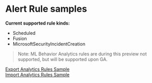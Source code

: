 # Alert Rule samples

**Current supported rule kinds:**
* Scheduled
* Fusion
* MicrosoftSecurityIncidentCreation

> Note: ML Behavior Analytics rules are during this preview not supported, but will be supported upon GA.

[Export Analytics Rules Sample](https://github.com/Azure/Azure-Sentinel/tree/master/Tools/Az.SecurityInsights-Samples/Alert%20Rules/Export%20Analytics%20Rules)
<br/>
[Import Analytics Rules Sample](https://github.com/Azure/Azure-Sentinel/tree/master/Tools/Az.SecurityInsights-Samples/Alert%20Rules/Import%20Analytics%20Rules)




